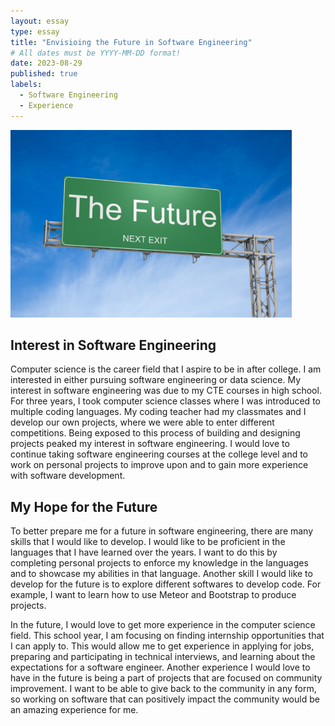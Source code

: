 ```yaml
---
layout: essay
type: essay
title: "Envisioing the Future in Software Engineering"
# All dates must be YYYY-MM-DD format!
date: 2023-08-29
published: true
labels:
  - Software Engineering
  - Experience
---
```

<div class="text-center p-4">
  <img height = "300px" class="rounded float-start pe-4" src="../img/future.jpeg">
</div>

## Interest in Software Engineering

Computer science is the career field that I aspire to be in after college. I am interested in either pursuing software engineering or data science. My interest in software engineering was due to my CTE courses in high school. For three years, I took computer science classes where I was introduced to multiple coding languages. My coding teacher had my classmates and I develop our own projects, where we were able to enter different competitions. Being exposed to this process of building and designing projects peaked my interest in software engineering. I would love to continue taking software engineering courses at the college level and to work on personal projects to improve upon and to gain more experience with software development.

## My Hope for the Future

To better prepare me for a future in software engineering, there are many skills that I would like to develop. I would like to be proficient in the languages that I have learned over the years. I want to do this by completing personal projects to enforce my knowledge in the languages and to showcase my abilities in that language. Another skill I would like to develop for the future is to explore different softwares to develop code. For example, I want to learn how to use Meteor and Bootstrap to produce projects.

In the future, I would love to get more experience in the computer science field. This school year, I am focusing on finding internship opportunities that I can apply to. This would allow me to get experience in applying for jobs, preparing and participating in technical interviews, and learning about the expectations for a software engineer. Another experience I would love to have in the future is being a part of projects that are focused on community improvement. I want to be able to give back to the community in any form, so working on software that can positively impact the community would be an amazing experience for me.

